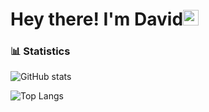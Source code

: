 <h1>Hey there! I'm David<img src="https://github.com/souvikguria98/souvikguria98/blob/master/Hi.gif" width="25"></h1>

### 📊 Statistics

![GitHub stats](https://github-readme-stats.vercel.app/api?username=david9morais&theme=dark&show_icons=true&hide=stars,contribs&include_all_commits=true)

![Top Langs](https://github-readme-stats.vercel.app/api/top-langs/?username=david9morais&theme=dark&show_icons=true&layout=compact)
